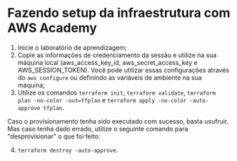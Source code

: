 # Fazendo setup da infraestrutura com AWS Academy

1. Inicie o laboratório de aprendizagem;
2. Copie as informações de credenciamento da sessão e utilize na sua máquina local (aws_access_key_id, aws_secret_access_key e AWS_SESSION_TOKEN). Você pode utilizar essas configurações através do `aws configure` ou definindo as variáveis de ambiente na sua máquina;
3. Utilize os comandos `terraform init`, `terraform validate`, `terraform plan -no-color -out=tfplan` e `terraform apply -no-color -auto-approve tfplan`.

Caso o provisionamento tenha sido executado com sucesso, basta usufruir. Mas caso tenha dado errado, utilize o seguinte comando para "desprovisionar" o que foi feito:

4. `terraform destroy -auto-approve`.
